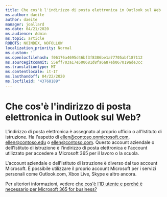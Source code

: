 ```yaml
---
title: Che cos'è l'indirizzo di posta elettronica in Outlook sul Web
ms.author: daeite
author: daeite
manager: joallard
ms.date: 04/21/2020
ms.audience: Admin
ms.topic: article
ROBOTS: NOINDEX, NOFOLLOW
localization_priority: Normal
ms.custom: ''
ms.openlocfilehash: f06176a4695d46bf3f8386be1a77705abf187112
ms.sourcegitcommit: 55eff703a17e500681d8fa6a87eb067019ade3cc
ms.translationtype: MT
ms.contentlocale: it-IT
ms.lasthandoff: 04/22/2020
ms.locfileid: "43768189"
---
```

# <a name="what-is-my-email-address-in-outlook-on-the-web"></a>Che cos'è l'indirizzo di posta elettronica in Outlook sul Web?

L'indirizzo di posta elettronica è assegnato al proprio ufficio o all'Istituto di istruzione. Ha l'aspetto di ellen@contoso.onmicrosoft.com, ellen@contoso.edu o ellen@contoso.com. Questo account aziendale o dell'Istituto di istruzione è l'indirizzo di posta elettronica e l'account utilizzato per accedere a Microsoft 365 per il lavoro o la scuola.

L'account aziendale o dell'Istituto di istruzione è diverso dal tuo account Microsoft. È possibile utilizzare il proprio account Microsoft per i servizi personali come Outlook.com, Xbox Live, Skype e altro ancora.

Per ulteriori informazioni, vedere [che cos'è l'ID utente e perché è necessario per Microsoft 365 for business?](https://support.office.com/article/37da662b-5da6-4b56-a091-2731b2ecc8b4)